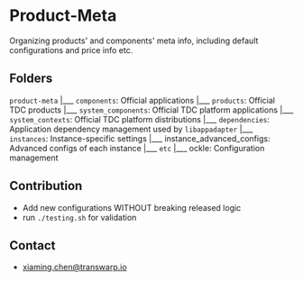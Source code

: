 # Product-Meta

Organizing products' and components' meta info, including default configurations and price info etc.


## Folders

`product-meta`
|___ `components`: Official applications
|___ `products`: Official TDC products
|___ `system_components`: Official TDC platform applications
|___ `system_contexts`: Official TDC platform distributions
|___ `dependencies`: Application dependency management used by `libappadapter`
|___ `instances`: Instance-specific settings
     |___ instance_advanced_configs: Advanced configs of each instance
|___ `etc`
     |___ ockle: Configuration management


## Contribution

* Add new configurations WITHOUT breaking released logic
* run `./testing.sh` for validation

## Contact

* xiaming.chen@transwarp.io